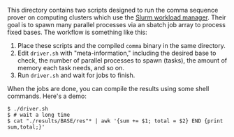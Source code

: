 This directory contains two scripts designed to run the comma sequence prover
on computing clusters which use the [Slurm workload
manager](https://slurm.schedmd.com/documentation.html). Their goal is to spawn
many parallel processes via an sbatch job array to process fixed bases. The
workflow is something like this:

1. Place these scripts and the compiled `comma` binary in the same directory.
2. Edit `driver.sh` with "meta-information," including the desired base to
   check, the number of parallel processes to spawn (tasks), the amount of
   memory each task needs, and so on.
3. Run `driver.sh` and wait for jobs to finish.

When the jobs are done, you can compile the results using some shell commands.
Here's a demo:

```
$ ./driver.sh
$ # wait a long time
$ cat "./results/BASE/res"* | awk '{sum += $1; total = $2} END {print sum,total;}'
```
